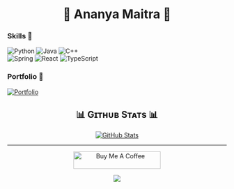 <h1 align="center">👾 Ananya Maitra 👾</h1>


</h2>

### Skills 🙉
![Python](https://img.shields.io/badge/python-3776AB?style=for-the-badge&logo=python&logoColor=white) ![Java](https://img.shields.io/badge/Java-ED8B00?style=for-the-badge&logo=openjdk&logoColor=white)	![C++](https://img.shields.io/badge/c++-00599C?style=for-the-badge&logo=c%2B%2B&logoColor=white)
  <br>![Spring](https://img.shields.io/badge/spring-%236DB33F.svg?style=for-the-badge&logo=spring&logoColor=white)	![React](https://img.shields.io/badge/react-61DAFB?style=for-the-badge&logo=react&logoColor=black) ![TypeScript](https://img.shields.io/badge/TypeScript-007ACC?style=for-the-badge&logo=typescript&logoColor=white) 

### Portfolio 🐒
[![Portfolio](https://img.shields.io/badge/Portfolio-Notion-green?style=for-the-badge)](https://mypersonalportfolio012.netlify.app/)

<!--Github stats Table--> 
<h2 align="center">📊 Gɪᴛʜᴜʙ Sᴛᴀᴛs 📊</h2>
<td width="50%">
      <p align="center">
        <a href="https://github.com/ananyya012">
          <img align="center" src="https://github-readme-stats.vercel.app/api?username=ananyya012&count_private=true&show_icons=true&theme=nightowl&bg_color=0,000000,441350&title_color=c56a90&text_color=ffffff&rank_icon=github&hide=prs,issues,contribs&show=reviews,prs_merged,prs_merged_percentage" alt="GitHub Stats" />
        </a>
      </p>
    </td>


    



-----------------------------
<!--Buy me a coffee-->
<div align="center">
<a href="https://ko-fi.com/ananyaa012" target="_blank"><img src="https://cdn.ko-fi.com/cdn/kofi3.png?v=3" alt="Buy Me A Coffee" style="height: 40px !important;width: 200px !important;" ></a>
</div>


<!--Footer--> 
<p align="center">
  <img src="https://capsule-render.vercel.app/api?type=waving&color=gradient&height=65&section=footer"/>
</p>
 </div>

